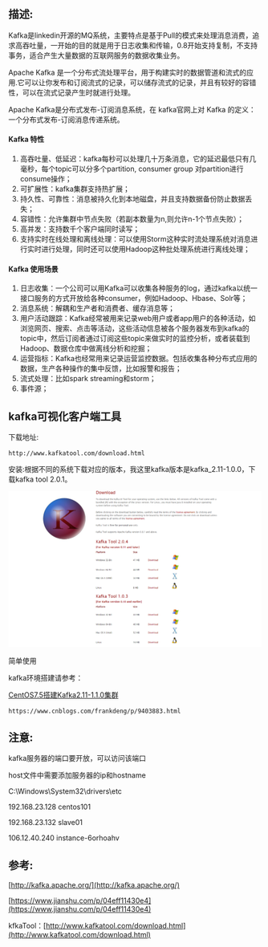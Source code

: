 ## 描述:

Kafka是linkedin开源的MQ系统，主要特点是基于Pull的模式来处理消息消费，追求高吞吐量，一开始的目的就是用于日志收集和传输，0.8开始支持复制，不支持事务，适合产生大量数据的互联网服务的数据收集业务。

Apache Kafka 是一个分布式流处理平台，用于构建实时的数据管道和流式的应用.它可以让你发布和订阅流式的记录，可以储存流式的记录，并且有较好的容错性，可以在流式记录产生时就进行处理。

Apache Kafka是分布式发布-订阅消息系统，在 kafka官网上对 Kafka 的定义：一个分布式发布-订阅消息传递系统。

#### Kafka 特性

1. 高吞吐量、低延迟：kafka每秒可以处理几十万条消息，它的延迟最低只有几毫秒，每个topic可以分多个partition, consumer group 对partition进行consume操作；
2. 可扩展性：kafka集群支持热扩展；
3. 持久性、可靠性：消息被持久化到本地磁盘，并且支持数据备份防止数据丢失；
4. 容错性：允许集群中节点失败（若副本数量为n,则允许n-1个节点失败）；
5. 高并发：支持数千个客户端同时读写；
6. 支持实时在线处理和离线处理：可以使用Storm这种实时流处理系统对消息进行实时进行处理，同时还可以使用Hadoop这种批处理系统进行离线处理；

#### Kafka 使用场景

1. 日志收集：一个公司可以用Kafka可以收集各种服务的log，通过kafka以统一接口服务的方式开放给各种consumer，例如Hadoop、Hbase、Solr等；
2. 消息系统：解耦和生产者和消费者、缓存消息等；
3. 用户活动跟踪：Kafka经常被用来记录web用户或者app用户的各种活动，如浏览网页、搜索、点击等活动，这些活动信息被各个服务器发布到kafka的topic中，然后订阅者通过订阅这些topic来做实时的监控分析，或者装载到Hadoop、数据仓库中做离线分析和挖掘；
4. 运营指标：Kafka也经常用来记录运营监控数据。包括收集各种分布式应用的数据，生产各种操作的集中反馈，比如报警和报告；
5. 流式处理：比如spark streaming和storm；
6. 事件源；

## kafka可视化客户端工具

下载地址:

```
http://www.kafkatool.com/download.html
```

安装:根据不同的系统下载对应的版本，我这里kafka版本是kafka\_2.11-1.0.0，下载kafka tool 2.0.1。

![](/assets/微信截图_20190725150010.png)

简单使用

kafka环境搭建请参考：

[CentOS7.5搭建Kafka2.11-1.1.0集群](https://www.cnblogs.com/frankdeng/p/9403883.html)

```
https://www.cnblogs.com/frankdeng/p/9403883.html
```

## 注意:

kafka服务器的端口要开放，可以访问该端口

host文件中需要添加服务器的ip和hostname

C:\Windows\System32\drivers\etc

192.168.23.128 centos101

192.168.23.132 slave01

106.12.40.240 instance-6orhoahv

## 参考:

[http://kafka.apache.org/](http://kafka.apache.org/)

[https://www.jianshu.com/p/04eff11430e4](https://www.jianshu.com/p/04eff11430e4)

kfkaTool：[http://www.kafkatool.com/download.html](http://www.kafkatool.com/download.html)

